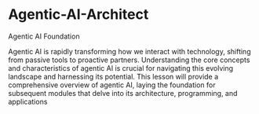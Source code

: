 # Agentic-AI-Architect
Agentic AI Foundation

Agentic AI is rapidly transforming how we interact with technology, shifting from passive tools to proactive partners. Understanding the core concepts and characteristics of agentic AI is crucial for navigating this evolving landscape and harnessing its potential. This lesson will provide a comprehensive overview of agentic AI, laying the foundation for subsequent modules that delve into its architecture, programming, and applications

